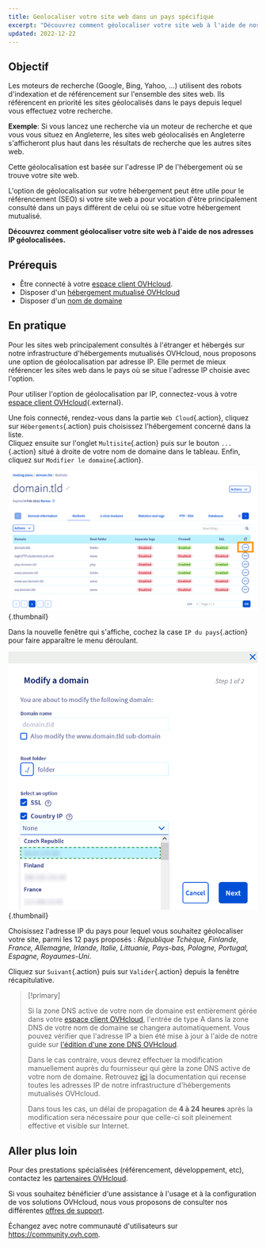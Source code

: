 ```yaml
---
title: Geolocaliser votre site web dans un pays spécifique
excerpt: "Découvrez comment géolocaliser votre site web à l'aide de nos adresses IP géolocalisées"
updated: 2022-12-22
---
```


 
## Objectif

Les moteurs de recherche (Google, Bing, Yahoo, ...) utilisent des robots d'indexation et de référencement sur l'ensemble des sites web. Ils référencent en priorité les sites géolocalisés dans le pays depuis lequel vous effectuez votre recherche.

**Exemple**: Si vous lancez une recherche via un moteur de recherche et que vous vous situez en Angleterre, les sites web géolocalisés en Angleterre s'afficheront plus haut dans les résultats de recherche que les autres sites web.

Cette géolocalisation est basée sur l'adresse IP de l'hébergement où se trouve votre site web.

L'option de géolocalisation sur votre hébergement peut être utile pour le référencement (SEO) si votre site web a pour vocation d'être principalement consulté dans un pays différent de celui où se situe votre hébergement mutualisé.

**Découvrez comment géolocaliser votre site web à l'aide de nos adresses IP géolocalisées.**

## Prérequis

- Être connecté à votre [espace client OVHcloud](/links/manager).
- Disposer d'un [hébergement mutualisé OVHcloud](https://www.ovhcloud.com/fr-ca/web-hosting/)
- Disposer d'un [nom de domaine](https://www.ovhcloud.com/fr-ca/domains/)

## En pratique

Pour les sites web principalement consultés à l'étranger et hébergés sur notre infrastructure d'hébergements mutualisés OVHcloud, nous proposons une option de géolocalisation par adresse IP. Elle permet de mieux référencer les sites web dans le pays où se situe l'adresse IP choisie avec l'option.

Pour utiliser l'option de géolocalisation par IP, connectez-vous à votre [espace client OVHcloud](/links/manager){.external}.

Une fois connecté, rendez-vous dans la partie `Web Cloud`{.action}, cliquez sur `Hébergements`{.action} puis choisissez l'hébergement concerné dans la liste.<br>
Cliquez ensuite sur l'onglet `Multisite`{.action} puis sur le bouton `...`{.action} situé à droite de votre nom de domaine dans le tableau. Enfin, cliquez sur `Modifier le domaine`{.action}.

![hosting multisites](images/modify-a-domain.png){.thumbnail}

Dans la nouvelle fenêtre qui s'affiche, cochez la case `IP du pays`{.action} pour faire apparaître le menu déroulant.

![geolocation option](images/country-ip-selection.png){.thumbnail}

Choisissez l'adresse IP du pays pour lequel vous souhaitez géolocaliser votre site, parmi les 12 pays proposés : *République Tchèque, Finlande, France, Allemagne, Irlande, Italie, Littuanie, Pays-bas, Pologne, Portugal, Espagne, Royaumes-Uni*.

Cliquez sur `Suivant`{.action} puis sur `Valider`{.action} depuis la fenêtre récapitulative.

>[!primary]
>
> Si la zone DNS active de votre nom de domaine est entièrement gérée dans votre [espace client OVHcloud](/links/manager), l'entrée de type A dans la zone DNS de votre nom de domaine se changera automatiquement. Vous pouvez vérifier que l'adresse IP a bien été mise à jour à l'aide de notre guide sur [l'édition d'une zone DNS OVHcloud](/pages/web_cloud/domains/dns_zone_edit).
>
> Dans le cas contraire, vous devrez effectuer la modification manuellement auprès du fournisseur qui gère la zone DNS active de votre nom de domaine. Retrouvez [ici](/pages/web_cloud/web_hosting/clusters_and_shared_hosting_IP) la documentation qui recense toutes les adresses IP de notre infrastructure d'hébergements mutualisés OVHcloud.
>
> Dans tous les cas, un délai de propagation de **4 à 24 heures** après la modification sera nécessaire pour que celle-ci soit pleinement effective et visible sur Internet.
>

## Aller plus loin

Pour des prestations spécialisées (référencement, développement, etc), contactez les [partenaires OVHcloud](/links/partner).

Si vous souhaitez bénéficier d'une assistance à l'usage et à la configuration de vos solutions OVHcloud, nous vous proposons de consulter nos différentes [offres de support](/links/support).

Échangez avec notre communauté d'utilisateurs sur <https://community.ovh.com>.